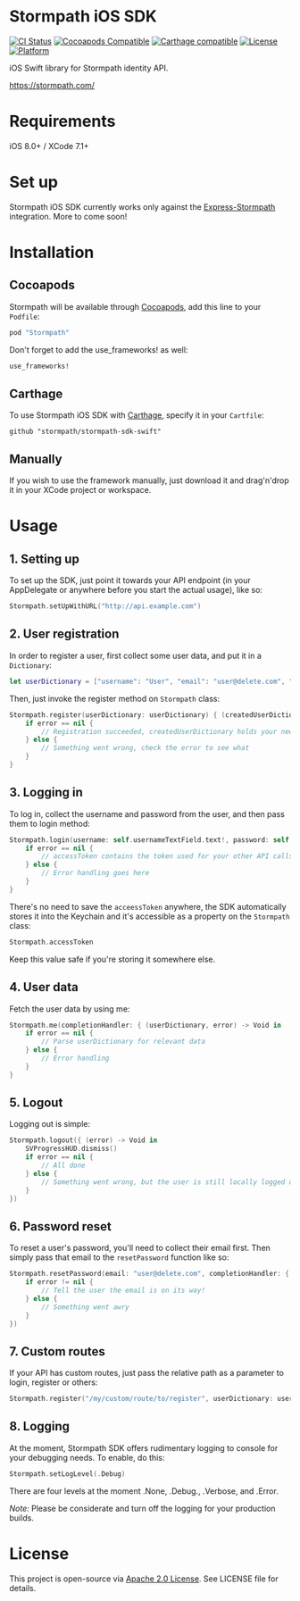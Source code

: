 # Stormpath iOS SDK

[![CI Status](http://img.shields.io/travis/Adis/Stormpath.svg?style=flat)](https://travis-ci.org/Adis/Stormpath)
[![Cocoapods Compatible](https://img.shields.io/cocoapods/v/Stormpath.svg?style=flat)](http://cocoapods.org/pods/Stormpath)
[![Carthage compatible](https://img.shields.io/badge/Carthage-compatible-4BC51D.svg?style=flat)](https://github.com/stormpath/stormpath-sdk-swift)
[![License](https://img.shields.io/cocoapods/l/Stormpath.svg?style=flat)](http://cocoapods.org/pods/Stormpath)
[![Platform](https://img.shields.io/cocoapods/p/Stormpath.svg?style=flat)](http://cocoapods.org/pods/Stormpath)

iOS Swift library for Stormpath identity API.

https://stormpath.com/

# Requirements

iOS 8.0+ / XCode 7.1+

# Set up

Stormpath iOS SDK currently works only against the [Express-Stormpath](https://github.com/stormpath/express-stormpath) integration. More to come soon!

# Installation

## Cocoapods

Stormpath will be available through [Cocoapods](https://cocoapods.org/), add this line to your `Podfile`:

```ruby
pod "Stormpath"
```

Don't forget to add the use_frameworks! as well:

```ruby
use_frameworks!
```

## Carthage

To use Stormpath iOS SDK with [Carthage](https://github.com/Carthage/Carthage), specify it in your `Cartfile`:

```ogdl
github "stormpath/stormpath-sdk-swift"
```

## Manually

If you wish to use the framework manually, just download it and drag'n'drop it in your XCode project or workspace.

# Usage

## 1. Setting up

To set up the SDK, just point it towards your API endpoint (in your AppDelegate or anywhere before you start the actual usage), like so:

```Swift
Stormpath.setUpWithURL("http://api.example.com")
```

## 2. User registration

In order to register a user, first collect some user data, and put it in a `Dictionary`:

```Swift
let userDictionary = ["username": "User", "email": "user@delete.com", "password": "Password1"]
```

Then, just invoke the register method on `Stormpath` class:

```Swift
Stormpath.register(userDictionary: userDictionary) { (createdUserDictionary, error) -> Void in
    if error == nil {
        // Registration succeeded, createdUserDictionary holds your new user's data
    } else {
        // Something went wrong, check the error to see what
    }
}
```

## 3. Logging in

To log in, collect the username and password from the user, and then pass them to login method:

```Swift
Stormpath.login(username: self.usernameTextField.text!, password: self.passwordTextField.text!) { (accessToken, error) -> Void in
    if error == nil {
        // accessToken contains the token used for your other API calls
    } else {
        // Error handling goes here
    }
}
```

There's no need to save the `acceessToken` anywhere, the SDK automatically stores it into the Keychain and it's accessible as a property on the `Stormpath` class:

```Swift
Stormpath.accessToken
```

Keep this value safe if you're storing it somewhere else.

## 4. User data

Fetch the user data by using me:

```Swift
Stormpath.me(completionHandler: { (userDictionary, error) -> Void in
    if error == nil {
        // Parse userDictionary for relevant data
    } else {
        // Error handling
    }
}
```

## 5. Logout

Logging out is simple:

```Swift
Stormpath.logout({ (error) -> Void in
    SVProgressHUD.dismiss()
    if error == nil {
        // All done
    } else {
        // Something went wrong, but the user is still locally logged out and the tokens are cleared
    }
})
```

## 6. Password reset

To reset a user's password, you'll need to collect their email first. Then simply pass that email to the `resetPassword` function like so:

```Swift
Stormpath.resetPassword(email: "user@delete.com", completionHandler: { (error) -> Void in
    if error != nil {
        // Tell the user the email is on its way!
    } else {
        // Something went awry
    }
})
```

## 7. Custom routes

If your API has custom routes, just pass the relative path as a parameter to login, register or others:

```Swift
Stormpath.register("/my/custom/route/to/register", userDictionary: userDictionary) { ... })
```

## 8. Logging

At the moment, Stormpath SDK offers rudimentary logging to console for your debugging needs. To enable, do this:

```Swift
Stormpath.setLogLevel(.Debug)
```

There are four levels at the moment .None, .Debug., .Verbose, and .Error.

*Note:* Please be considerate and turn off the logging for your production builds.

# License

This project is open-source via [Apache 2.0 License](http://www.apache.org/licenses/LICENSE-2.0). See LICENSE file for details.

